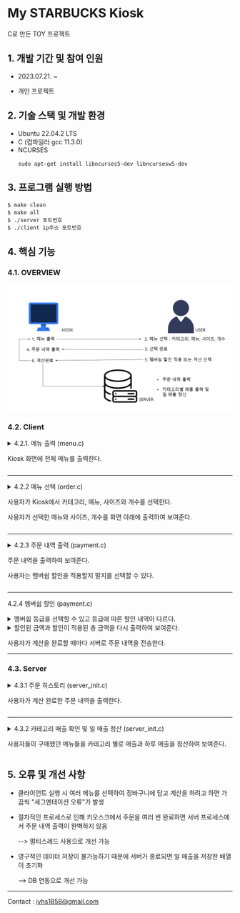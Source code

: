 # My STARBUCKS Kiosk
C로 만든 TOY 프로젝트 


## 1. 개발 기간 및 참여 인원

+ 2023.07.21. ~

+ 개인 프로젝트

## 2. 기술 스택 및 개발 환경

+ Ubuntu 22.04.2 LTS
+ C (컴파일러 gcc 11.3.0)
+ NCURSES 
    ```
    sudo apt-get install libncurses5-dev libncursesw5-dev 
    ```

## 3. 프로그램 실행 방법

```bash
$ make clean 
$ make all
$ ./server 포트번호
$ ./client ip주소 포트번호
```

## 4. 핵심 기능

### 4.1. OVERVIEW
![OVERVIEW](./images/overview.png "기능 요약")

### 4.2. Client

<details> 
<summary> 4.2.1. 메뉴 출력 (menu.c)

Kiosk 화면에 전체 메뉴를 출력한다. 

</summary>


![init screen](./images/client.png "초기 화면")

</details>

---

<details> 
<summary> 4.2.2 메뉴 선택 (order.c)

사용자가 Kiosk에서 카테고리, 메뉴, 사이즈와 개수를 선택한다.

사용자가 선택한 메뉴와 사이즈, 개수를 화면 아래에 출력하여 보여준다.

</summary>


![menu](./images/menu_select.gif "메뉴 선택")
사용자가 주문한 정보를 저장할 배열(=장바구니)

```C
int order_cnt=0; // 사용자가 선택한 메뉴의 총 개수
char* order_name[100]; // 사용자가 선택한 메뉴의 이름
int order_price[100]; // 사용자가 선택한 메뉴의 가격
int order_num[100]; // 사용자가 선택한 메뉴의 개수
int order_size[100]; // 사용자가 선택한 메뉴의 사이즈
```

</details>

---
<details> 
<summary> 4.2.3 주문 내역 출력 (payment.c)

주문 내역을 출력하여 보여준다. 

사용자는 멤버쉽 할인을 적용할지 말지를 선택할 수 있다.
</summary>

![bill](./images/order.png "주문 내역")

</details>

---
 4.2.4 멤버쉽 할인 (payment.c)

<details>
<summary> 멤버쉽 등급을 선택할 수 있고 등급에 따른 할인 내역이 다르다.
</summary>

![membership](./images/membership.png "멤버쉽 등급")
</details>

<details>
<summary> 할인된 금액과 할인이 적용된 총 금액을 다시 출력하여 보여준다.
</summary>

![discount](./images/discount.png "할인")

</details>

사용자가 계산을 완료할 때마다 서버로 주문 내역을 전송한다.

---

### 4.3. Server

<details>
<summary> 4.3.1 주문 히스토리 (server_init.c)

사용자가 계산 완료한 주문 내역을 출력한다.

</summary>

![server init](./images/server.png "서버 초기 화면")

</details>

---

<details>
<summary> 4.3.2 카테고리 매출 확인 및 일 매출 정산 (server_init.c)

사용자들이 구매했던 메뉴들을 카테고리 별로 매출과 하루 매출을 정산하여 보여준다.

</summary>

![revenue](./images/revenue.png "매출 정산")

```C
int category_sales[7]; // 카테고리별 매출을 저장
static int sales[12][31]; // 일 매출 저장 [month][day]
```

</details>

## 5. 오류 및 개선 사항

* 클라이언트 실행 시 여러 메뉴를 선택하여 장바구니에 담고 계산을 하려고 하면 가끔씩 "세그멘테이션 오류"가 발생

* 절차적인 프로세스로 인해 키오스크에서 주문을 여러 번 완료하면 서버 프로세스에서 주문 내역 출력이 완벽하지 않음

  --> 멀티스레드 사용으로 개선 가능

* 영구적인 데이터 저장이 불가능하기 때문에 서버가 종료되면 일 매출을 저장한 배열이 초기화

  --> DB 연동으로 개선 가능

---

Contact : <iyhs1858@gmail.com> 





